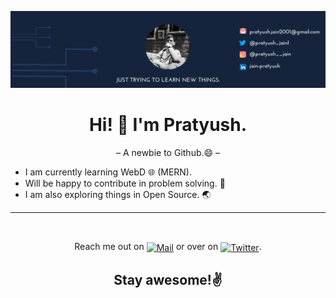 ![banner](https://github.com/pratyushjain122/pratyushjain122/blob/master/banner.png)
<h1 align='center'> Hi! 👋 I'm Pratyush.</h1>
<p align='center'> &ndash;  A newbie to Github.😄 &ndash; </p>

<p>
<ul>
<li>I am currently learning WebD 🌐 (MERN).</li>
<li>Will be happy to contribute in problem solving. 🧩</li>
<li>I am also exploring things in Open Source. 🌏</li>
</ul>
</p>
<hr>
<p>&nbsp;</p>
<p align='center'>Reach me out on <a href="mailto: pratyush.jain2001@gmail.com"><img align="center" alt="Mail" width="20px" src="https://image.flaticon.com/icons/svg/732/732200.svg"></a> or over on <a href="https://twitter.com/pratyush_jain1"><img alt="Twitter" align="center" width="20px" src="https://image.flaticon.com/icons/svg/733/733579.svg"></a>.</p>

<h2 align='center'>Stay awesome!✌</h2>
<p>&nbsp;</p>
